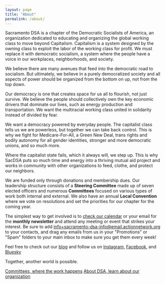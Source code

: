 ```yaml
---
layout: page
title: "About"
permalink: /about/
---
```

Sacramento DSA is a chapter of the Democratic Socialists of America, an organization dedicated to educating and organizing the global working class to move beyond Capitalism. Capitalism is a system designed by the owning class to exploit the labor of the working class for profit. We must replace it with democratic socialism, a system where the people have a voice in our workplaces, neighborhoods, and society.

We believe there are many avenues that feed into the democratic road to socialism. But ultimately, we believe in a purely democratized society and all aspects of power should be organized from the bottom on up, not from the top down.

Our democracy is one that creates space for us all to flourish, not just survive. We believe the people should collectively own the key economic drivers that dominate our lives, such as energy production and transportation. We want the multiracial working class united in solidarity instead of divided by fear. 

We want a democracy powered by everyday people. The capitalist class tells us we are powerless, but together we can take back control.  This is why we fight for Medicare-For-All, a Green New Deal, trans rights and bodily autonomy for all gender identities, stronger and more democratic unions, and so much more.

Where the capitalist state fails, which it always will, we step up. This is why SacDSA puts so much time and energy into a thriving mutual aid project and works in community with other organizations to feed, clothe, and protect our neighbors.

We are funded only through donations and membership dues. Our leadership structure consists of a **Steering Committee** made up of seven elected officers and numerous **Committees** focused on various types of work both internal and external. We also have an annual **Local Convention** where we vote on resolutions and set the priorities for our chapter for the coming year.

The simplest way to get involved is to [check our calendar](https://calendar.google.com/calendar/embed?src=dsasacramento%40gmail.com&ctz=America%2FLos_Angeles) or your email for the **monthly newsletter** and attend any meeting or event that strikes your interest. Be sure to add [info+sacramento-dsa-info@email.actionnetwork.org](mailto:info+sacramento-dsa-info@email.actionnetwork.org) to your contacts, and drag any emails from us in your "Promotions" or "Spam" folders to your main inbox to make sure you get them every week!

Feel free to check out our [blog](https://sacdsa.org/blog) and follow us on [Instagram](https://www.instagram.com/sac_dsa/), [Facebook](https://www.facebook.com/DSA.Sacramento/), and [Bluesky](https://bsky.app/profile/sacdsa.bsky.social)

Together, another world is possible.

<a class="btn btn-primary" href="/about/committees"> Committees, where the work happens</a>
<a class="btn btn-primary" href="/about/dsa"> About DSA, learn about our organization</a>
